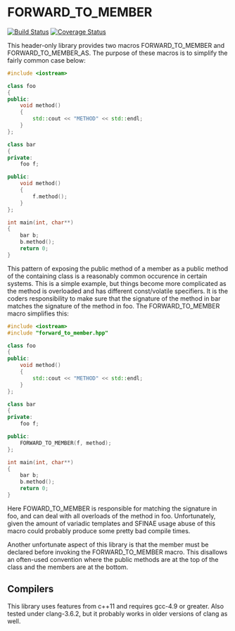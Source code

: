 FORWARD_TO_MEMBER
=================
[![Build Status](https://travis-ci.org/jonesinator/forward-to-member.svg)](https://travis-ci.org/jonesinator/forward-to-member) [![Coverage Status](https://coveralls.io/repos/jonesinator/forward-to-member/badge.svg?branch=master&service=github)](https://coveralls.io/github/jonesinator/forward-to-member?branch=master)

This header-only library provides two macros FORWARD_TO_MEMBER and
FORWARD_TO_MEMBER_AS. The purpose of these macros is to simplify the fairly
common case below:

```cpp
#include <iostream>

class foo
{
public:
    void method()
    {
        std::cout << "METHOD" << std::endl;
    }
};

class bar
{
private:
    foo f;

public:
    void method()
    {
        f.method();
    }
};

int main(int, char**)
{
    bar b;
    b.method();
    return 0;
}
```

This pattern of exposing the public method of a member as a public method of
the containing class is a reasonably common occurence in certain systems. This
is a simple example, but things become more complicated as the method is
overloaded and has different const/volatile specifiers. It is the coders
responsibility to make sure that the signature of the method in bar matches the
signature of the method in foo. The FORWARD_TO_MEMBER macro simplifies this:

```cpp
#include <iostream>
#include "forward_to_member.hpp"

class foo
{
public:
    void method()
    {
        std::cout << "METHOD" << std::endl;
    }
};

class bar
{
private:
    foo f;

public:
    FORWARD_TO_MEMBER(f, method);
};

int main(int, char**)
{
    bar b;
    b.method();
    return 0;
}
```

Here FOWARD_TO_MEMBER is responsible for matching the signature in foo, and can
deal with all overloads of the method in foo. Unfortunately, given the amount
of variadic templates and SFINAE usage abuse of this macro could probably
produce some pretty bad compile times.

Another unfortunate aspect of this library is that the member must be declared
before invoking the FORWARD_TO_MEMBER macro. This disallows an often-used
convention where the public methods are at the top of the class and the members
are at the bottom.

Compilers
---------
This library uses features from c++11 and requires gcc-4.9 or greater. Also
tested under clang-3.6.2, but it probably works in older versions of clang as
well.
